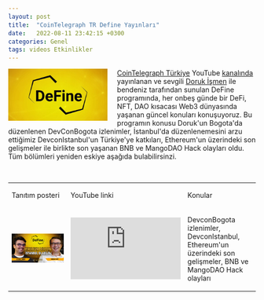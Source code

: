 ```yaml
---
layout: post
title:  "CoinTelegraph TR Define Yayınları"
date:   2022-08-11 23:42:15 +0300
categories: Genel
tags: videos Etkinlikler
---
```


<img align="left" src="/assets/define_logo.jpg" style="width:40%; padding-right:20px"> [CoinTelegraph Türkiye](https://tr.cointelegraph.com/) YouTube [kanalında](https://www.youtube.com/channel/UCA5gkdX4wbUVwCBombVkdZQ) yayınlanan ve sevgili [Doruk İşmen](https://twitter.com/dorukismen) ile bendeniz tarafından sunulan DeFine programında, her onbeş günde bir DeFi, NFT, DAO kısacası Web3 dünyasında yaşanan güncel konuları konuşuyoruz. Bu programın konusu Doruk'un Bogota'da düzenlenen DevConBogota izlenimler, İstanbul'da düzenlenemesini arzu ettiğimiz DevconIstanbul'un Türkiye'ye katkıları, Ethereum'un üzerindeki son gelişmeler ile birlikte son yaşanan BNB ve MangoDAO Hack olayları oldu. Tüm bölümleri yeniden eskiye aşağıda bulabilirsinzi. 

&nbsp;

<table>
<tr>
<td>
<p>
Tanıtım posteri
</p></td>
<td>
<p>
YouTube linki
</p></td>
<td>
<p>
Konular
</p></td>
</tr>
<tr>
<td style="width:33%">
<img src="/assets/define_poster_1022.jpg">
</td>
<td style="width:33%"><iframe width="224" height="126" src="https://www.youtube.com/embed/8dO2D3hKNE0" frameborder="0" allowfullscreen></iframe>
</td>
 <td style="width:33%; vertical-align:top">
<p>DevconBogota izlenimler, DevconIstanbul, Ethereum'un üzerindeki son gelişmeler, BNB ve MangoDAO Hack olayları</p>
</td>
</tr>
</table>

&nbsp;
